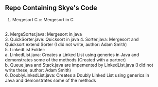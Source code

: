 ## Repo Containing Skye's Code
1. Mergesort C.c: Mergesort in C 
<br /> 
2. MergeSorter.java: Mergesort in java
<br /> 
3. QuickSorter.jave: Quicksort in java
4. Sorter.java: Mergesort and Quicksort extend Sorter (I did not write, author: Adam Smith)
<br /> 
5. LinkedList Folder: <br />
    a. LinkedList.java: Creates a Linked List using generics in Java and demonstrates some of the methods (Created with a partner) <br/>
    b. Queue.java and Stack.java are impemented by LinkedList.java (I did not write these, author: Adam Smith)
<br /> 
6. DoublyLinkedList.java: Creates a Doubly Linked List using generics in Java and demonstrates some of the methods
